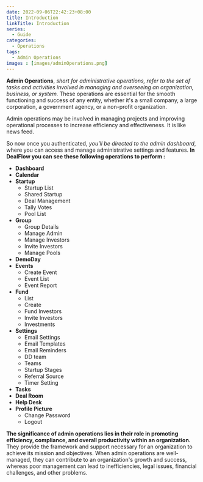 ```yaml
---
date: 2022-09-06T22:42:23+08:00
title: Introduction
linkTitle: Introduction
series:
  - Guide
categories:
  - Operations
tags:
  - Admin Operations
images : [images/adminOperations.png]
---
```

**Admin Operations**, *short for administrative operations, refer to the set of tasks and activities involved in managing and overseeing an organization, business, or system.* These operations are essential for the smooth functioning and success of any entity, whether it's a small company, a large corporation, a government agency, or a non-profit organization.

Admin operations may be involved in managing projects and improving operational processes to increase efficiency and effectiveness. It is like news feed.

So now once you authenticated, *you'll be directed to the admin dashboard*, where you can access and manage administrative settings and features. **In DealFlow you can see these following operations to perform :**

- **Dashboard** 
- **Calendar**   
- **Startup**
  - Startup List
  - Shared Startup
  - Deal Management
  - Tally Votes
  - Pool List
- **Group**
  - Group Details
  - Manage Admin
  - Manage Investors
  - Invite Investors
  - Manage Pools   
- **DemoDay**    
- **Events**
  - Create Event
  - Event List
  - Event Report  
- **Fund**
  - List
  - Create
  - Fund Investors
  - Invite Investors
  - Investments  
- **Settings** 
  - Email Settings
  - Email Templates
  - Email Reminders
  - DD team
  - Teams
  - Startup Stages
  - Referral Source
  - Timer Setting
- **Tasks**     
- **Deal Room**    
- **Help Desk**   
- **Profile Picture** 
  - Change Password
  - Logout   

**The significance of admin operations lies in their role in promoting efficiency, compliance, and overall productivity within an organization.** They provide the framework and support necessary for an organization to achieve its mission and objectives. When admin operations are well-managed, they can contribute to an organization's growth and success, whereas poor management can lead to inefficiencies, legal issues, financial challenges, and other problems.

